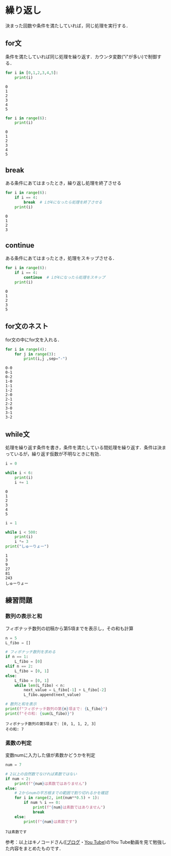 # 繰り返し
決まった回数や条件を満たしていれば，同じ処理を実行する．

## for文
条件を満たしていれば同じ処理を繰り返す．カウンタ変数("i"が多い)で制御する．


```python
for i in [0,1,2,3,4,5]:
    print(i)
```

    0
    1
    2
    3
    4
    5



```python
for i in range(6):
    print(i)
```

    0
    1
    2
    3
    4
    5


## break
ある条件にあてはまったとき，繰り返し処理を終了させる


```python
for i in range(6):
    if i == 4:
        break  # iが4になったら処理を終了させる
    print(i)
```

    0
    1
    2
    3


## continue
ある条件にあてはまったとき，処理をスキップさせる．


```python
for i in range(6):
    if i == 4:
        continue  # iが4になったら処理をスキップ
    print(i)
```

    0
    1
    2
    3
    5


## for文のネスト
for文の中にfor文を入れる．


```python
for i in range(4): 
    for j in range(3):
        print(i,j ,sep="-")

```

    0-0
    0-1
    0-2
    1-0
    1-1
    1-2
    2-0
    2-1
    2-2
    3-0
    3-1
    3-2


## while文
処理を繰り返す条件を書き，条件を満たしている間処理を繰り返す．条件は決まっているが，繰り返す仮数が不明なときに有効．


```python
i = 0

while i < 6:
    print(i)
    i += 1
```

    0
    1
    2
    3
    4
    5



```python
i = 1

while i < 500:
    print(i)
    i *= 3
print("しゅーりょー")
```

    1
    3
    9
    27
    81
    243
    しゅーりょー


## 練習問題

### 数列の表示と和
フィボナッチ数列の初稿から第5項までを表示し，その和も計算


```python
n = 5
L_fibo = []

# フィボナッチ数列を求める
if n == 1:
    L_fibo = [0]
elif n == 2:
    L_fibo = [0, 1]
else:
    L_fibo = [0, 1]
    while len(L_fibo) < n:
        next_value = L_fibo[-1] + L_fibo[-2]
        L_fibo.append(next_value)

# 数列と和を表示
print(f"フィボナッチ数列の第{n}項まで: {L_fibo}")
print(f"その和: {sum(L_fibo)}")

```

    フィボナッチ数列の第5項まで: [0, 1, 1, 2, 3]
    その和: 7


### 素数の判定
変数numに入力した値が素数かどうかを判定


```python
num = 7

# 2以上の自然数でなければ素数ではない
if num < 2:
    print(f"{num}は素数ではありません")
else:
    # 2からnumの平方根までの範囲で割り切れるかを確認
    for i in range(2, int(num**0.5) + 1):
        if num % i == 0:
            print(f"{num}は素数ではありません")
            break
    else:
        print(f"{num}は素数です")

```

    7は素数です


参考：以上はキノコードさん([[ブログ](https://kino-code.com/)・[You Tube](https://youtube.com/@kinocode?si=B4f5QLuWVA9U65uI]))のYou Tube動画を見て勉強した内容をまとめたものです．


```python

```
